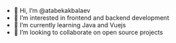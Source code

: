 - 👋 Hi, I’m @atabekakbalaev
- 👀 I’m interested in frontend and backend development
- 🌱 I’m currently learning Java and Vuejs
- 💞️ I’m looking to collaborate on open source projects

<!---
atabekakbalaev/atabekakbalaev is a ✨ special ✨ repository because its `README.md` (this file) appears on your GitHub profile.
You can click the Preview link to take a look at your changes.
--->
